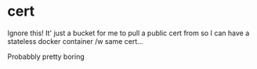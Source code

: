 # cert
Ignore this!  It' just a bucket for me to pull a public cert from so I can have a stateless docker container /w same cert...

Probabbly pretty boring
